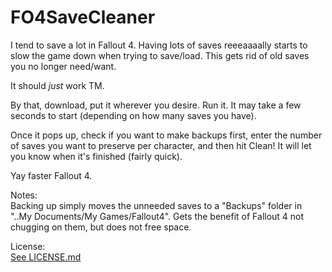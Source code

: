 # FO4SaveCleaner
I tend to save a lot in Fallout 4. Having lots of saves reeeaaaally starts to slow the game down when trying to save/load. This gets rid of old saves you no longer need/want.

It should *just* work TM.

By that, download, put it wherever you desire. Run it. It may take a few seconds to start (depending on how many saves you have).

Once it pops up, check if you want to make backups first, enter the number of saves you want to preserve per character, and then hit Clean!
It will let you know when it's finished (fairly quick).

Yay faster Fallout 4.

Notes:  
Backing up simply moves the unneeded saves to a "Backups" folder in "..My Documents/My Games/Fallout4". Gets the benefit of Fallout 4 not chugging on them, but does not free space.

License:  
[See LICENSE.md](LICENSE.md)

